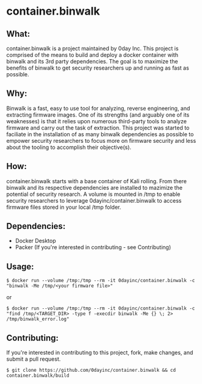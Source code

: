 # container.binwalk
## What:
container.binwalk is a project maintained by 0day Inc.  This project is comprised of the means to build and deploy a docker container with binwalk and its 3rd party dependencies.  The goal is to maximize the benefits of binwalk to get security researchers up and running as fast as possible. 

## Why:
Binwalk is a fast, easy to use tool for analyzing, reverse engineering, and extracting firmware images.  One of its strengths (and arguably one of its weaknesses) is that it relies upon numerous third-party tools to analyze firmware and carry out the task of extraction.  This project was started to faciliate in the installation of as many binwalk dependencies as possible to empower security researchers to focus more on firmware security and less about the tooling to accomplish their objective(s).

## How:
container.binwalk starts with a base container of Kali rolling.  From there binwalk and its respective dependencies are installed to mazimize the potential of security research.  A volume is mounted in /tmp to enable security researchers to leverage 0dayinc/container.binwalk to access firmware files stored in your local /tmp folder.

## Dependencies:
* Docker Desktop
* Packer (If you're interested in contributing - see Contributing)  

## Usage:
```
$ docker run --volume /tmp:/tmp --rm -it 0dayinc/container.binwalk -c "binwalk -Me /tmp/<your firmware file>"
```
or
```
$ docker run --volume /tmp:/tmp --rm -it 0dayinc/container.binwalk -c "find /tmp/<TARGET_DIR> -type f -execdir binwalk -Me {} \; 2> /tmp/binwalk_error.log"
```

## Contributing:
If you're interested in contributing to this project, fork, make changes, and submit a pull request.

```
$ git clone https://github.com/0dayinc/container.binwalk && cd container.binwalk/build
```
